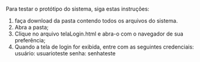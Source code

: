 Para testar o protótipo do sistema, siga estas instruções:

1) faça download da pasta contendo todos os arquivos do sistema. 
2) Abra a pasta;
3) Clique no arquivo telaLogin.html e abra-o com o navegador de sua preferência;
4) Quando a tela de login for exibida, entre com as seguintes credenciais: 
usuário: usuarioteste 
senha: senhateste
